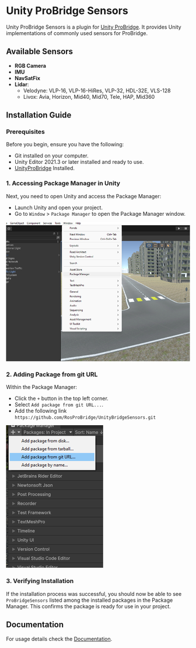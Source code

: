 # Unity ProBridge Sensors

Unity ProBridge Sensors is a plugin for [Unity ProBridge](https://github.com/RosProBridge/UnityBridge). It provides Unity implementations of commonly used sensors for ProBridge.

## Available Sensors

- **RGB Camera**
- **IMU**
- **NavSatFix**
- **Lidar**:
  - Velodyne: VLP-16, VLP-16-HiRes, VLP-32, HDL-32E, VLS-128
  - Livox: Avia, Horizon, Mid40, Mid70, Tele, HAP, Mid360

## Installation Guide

### Prerequisites

Before you begin, ensure you have the following:

- Git installed on your computer.
- Unity Editor 2021.3 or later installed and ready to use.
- [UnityProBridge](https://github.com/RosProBridge/UnityBridge) Installed.

### 1. Accessing Package Manager in Unity

Next, you need to open Unity and access the Package Manager:

- Launch Unity and open your project.
- Go to `Window` > `Package Manager` to open the Package Manager window.

![Package Manager Guide](Images/pm.png "Guide to Access Package Manager in Unity")

### 2. Adding Package from git URL

Within the Package Manager:

- Click the `+` button in the top left corner.
- Select `Add package from git URL...`.
- Add the following link `https://github.com/RosProBridge/UnityBridgeSensors.git`

![Package Manager Add](Images/pm_add.png "Add package from git URL")

### 3. Verifying Installation

If the installation process was successful, you should now be able to see `ProBridgeSensors` listed among the installed packages in the Package Manager. This confirms the package is ready for use in your project.


## Documentation

For usage details check the [Documentation](/Documentation/docs.md).